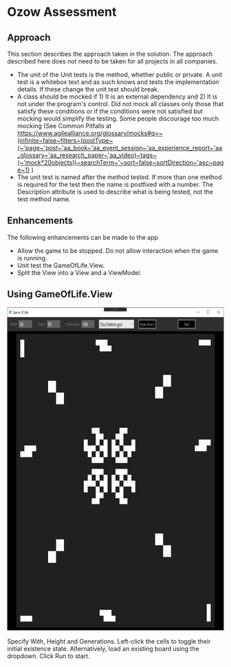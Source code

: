 # Ozow Assessment

## Approach
This section describes the approach taken in the solution. The approach described here does not need to be taken for all projects in all companies.
* The unit of the Unit tests is the method, whether public or private. A unit test is a whitebox text and as such knows and tests the implementation details. If these change the unit test should break.
* A class should be mocked if 1) It is an external dependency and 2) It is not under the program's control. Did not mock all classes only those that satisfy these conditions or if the conditions were not satisfied but mocking would simplify the testing. Some people discourage too much mocking (See Common Pitfalls at https://www.agilealliance.org/glossary/mocks#q=~(infinite~false~filters~(postType~(~'page~'post~'aa_book~'aa_event_session~'aa_experience_report~'aa_glossary~'aa_research_paper~'aa_video)~tags~(~'mock*20objects))~searchTerm~'~sort~false~sortDirection~'asc~page~1) )
* The unit test is named after the method tested. If more than one method is required for the test then the name is postfixed with a number. The Description attribute is used to describe what is being tested, not the test method name.

## Enhancements
The following enhancements can be made to the app
* Allow the game to be stopped. Do not allow interaction when the game is running.
* Unit test the GameOfLife.View.
* Split the View into a View and a ViewModel.

## Using GameOfLife.View

<img src="https://github.com/keithecza/ozow/blob/master/GameOfLife.View.png" width="750" height="750" />

Specify With, Height and Generations. Left-click the cells to toggle their initial existence state. Alternatively, load an existing board using the dropdown. Click Run to start.
